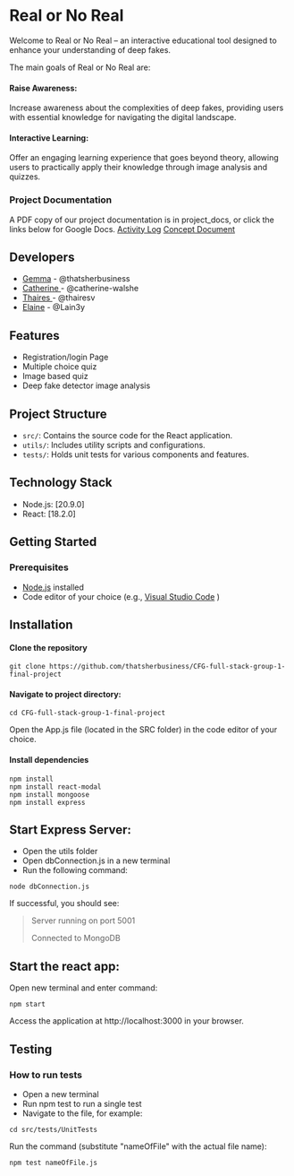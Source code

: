 
# Real or No Real
Welcome to Real or No Real – an interactive educational tool designed to enhance your understanding of deep fakes.

The main goals of Real or No Real are:

#### Raise Awareness:
Increase awareness about the complexities of deep fakes, providing users with essential knowledge for navigating the digital landscape.

#### Interactive Learning:
Offer an engaging learning experience that goes beyond theory, allowing users to practically apply their knowledge through image analysis and quizzes.

### Project Documentation
A PDF copy of our project documentation is in project_docs, or click the links below for Google Docs.
[Activity Log](https://docs.google.com/spreadsheets/d/1j8xfrjvl0bNm5fNf7stsy_ZBdM9v3Vzo/edit?usp=sharing&ouid=101314084016481435154&rtpof=true&sd=true)
[Concept Document](https://docs.google.com/document/d/1vkquH3G4SyrB_vvp-mBLpLKGzdi1HkPy8H-HC98SKF0/edit?usp=sharing)


## Developers

- [Gemma](https://github.com/thatsherbusiness) - @thatsherbusiness
- [Catherine ](https://github.com/catherine-walshe) - @catherine-walshe
- [Thaires ](https://github.com/thairesv) - @thairesv
- [Elaine](https://github.com/Lain3y) - @Lain3y

## Features
- Registration/login Page
- Multiple choice quiz
- Image based quiz
- Deep fake detector image analysis

## Project Structure

- `src/`: Contains the source code for the React application.
- `utils/`: Includes utility scripts and configurations.
- `tests/`: Holds unit tests for various components and features.

## Technology Stack

- Node.js: [20.9.0]
- React: [18.2.0]


## Getting Started
### Prerequisites

- [Node.js](https://nodejs.org/en/) installed
- Code editor of your choice (e.g., [Visual Studio Code](https://code.visualstudio.com/) )

## Installation

#### Clone the repository
```
git clone https://github.com/thatsherbusiness/CFG-full-stack-group-1-final-project
```

#### Navigate to project directory:
```
cd CFG-full-stack-group-1-final-project
```
Open the App.js file (located in the SRC folder) in the code editor of your choice. 

#### Install dependencies


 ```
npm install
npm install react-modal
npm install mongoose
npm install express
```

## Start Express Server:

- Open the utils folder
- Open dbConnection.js in a new terminal
- Run the following command:

 ```
node dbConnection.js
```
If successful, you should see:

> Server running on port 5001
>
> Connected to MongoDB  


## Start the react app:
Open new terminal and enter command:
 ```
npm start
```
Access the application at http://localhost:3000 in your browser.

## Testing
### How to run tests

- Open a new terminal
- Run npm test to run a single test
- Navigate to the file, for example:
  
```
cd src/tests/UnitTests
```
Run the command (substitute "nameOfFile" with the actual file name):
```
npm test nameOfFile.js
```

